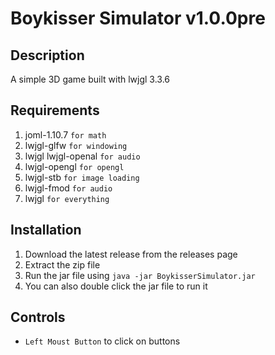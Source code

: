 # Boykisser Simulator v1.0.0pre

## Description
A simple 3D game built with lwjgl 3.3.6

## Requirements
1. joml-1.10.7 `for math`
2. lwjgl-glfw `for windowing`
3. lwjgl lwjgl-openal `for audio`
4. lwjgl-opengl `for opengl`
5. lwjgl-stb `for image loading`
6. lwjgl-fmod `for audio`
7. lwjgl `for everything`

## Installation
1. Download the latest release from the releases page
2. Extract the zip file
3. Run the jar file using `java -jar BoykisserSimulator.jar`
4. You can also double click the jar file to run it

## Controls
- `Left Moust Button` to click on buttons
